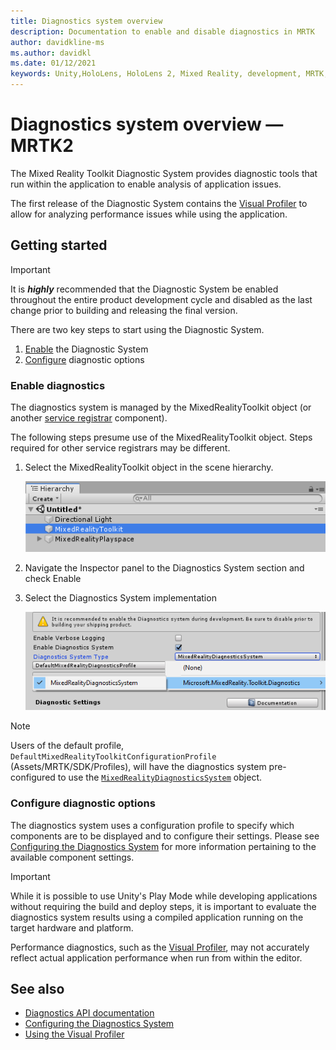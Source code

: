 ```yaml
---
title: Diagnostics system overview
description: Documentation to enable and disable diagnostics in MRTK
author: davidkline-ms
ms.author: davidkl
ms.date: 01/12/2021
keywords: Unity,HoloLens, HoloLens 2, Mixed Reality, development, MRTK,
---
```


# Diagnostics system overview &#8212; MRTK2

The Mixed Reality Toolkit Diagnostic System provides diagnostic tools that run within the application to enable analysis of application issues.

The first release of the Diagnostic System contains the [Visual Profiler](using-visual-profiler.md) to allow for analyzing performance issues while using the application.

## Getting started

> [!IMPORTANT]
> It is **_highly_** recommended that the Diagnostic System be enabled throughout the entire product development cycle and disabled as the last change prior to building and releasing the final version.

There are two key steps to start using the Diagnostic System.

1. [Enable](#enable-diagnostics) the Diagnostic System
2. [Configure](#configure-diagnostic-options) diagnostic options

### Enable diagnostics

The diagnostics system is managed by the MixedRealityToolkit object (or another [service registrar](xref:Microsoft.MixedReality.Toolkit.IMixedRealityServiceRegistrar?view=mixed-reality-toolkit-unity-2020-dotnet-2.8.0&preserve-view=true) component).

The following steps presume use of the MixedRealityToolkit object. Steps required for other service registrars may be different.

1. Select the MixedRealityToolkit object in the scene hierarchy.

    ![MRTK Configured Scene Hierarchy](../images/MRTK_ConfiguredHierarchy.png)

1. Navigate the Inspector panel to the Diagnostics System section and check Enable
1. Select the Diagnostics System implementation

    ![Select the Diagnostics System Implementation](../images/diagnostics/DiagnosticsSelectSystemType.png)

> [!NOTE]
> Users of the default profile, `DefaultMixedRealityToolkitConfigurationProfile` (Assets/MRTK/SDK/Profiles), will have the diagnostics system pre-configured to use the [`MixedRealityDiagnosticsSystem`](xref:Microsoft.MixedReality.Toolkit.Diagnostics.MixedRealityDiagnosticsSystem?view=mixed-reality-toolkit-unity-2020-dotnet-2.8.0&preserve-view=true) object.

### Configure diagnostic options

The diagnostics system uses a configuration profile to specify which components are to be displayed and to configure their settings. Please see [Configuring the Diagnostics System](configuring-diagnostics.md) for more information pertaining to the available component settings.

> [!IMPORTANT]
> While it is possible to use Unity's Play Mode while developing applications without requiring the build and deploy steps, it is important to evaluate the diagnostics system results using a compiled application running on the target hardware and platform.
>
> Performance diagnostics, such as the [Visual Profiler](using-visual-profiler.md), may not accurately reflect actual application performance when run from within the editor.

## See also

- [Diagnostics API documentation](xref:Microsoft.MixedReality.Toolkit.Diagnostics?view=mixed-reality-toolkit-unity-2020-dotnet-2.8.0&preserve-view=true)
- [Configuring the Diagnostics System](configuring-diagnostics.md)
- [Using the Visual Profiler](using-visual-profiler.md)
